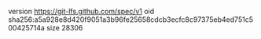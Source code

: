version https://git-lfs.github.com/spec/v1
oid sha256:a5a928e8d420f9051a3b96fe25658cdcb3ecfc8c97375eb4ed751c500425714a
size 28306
